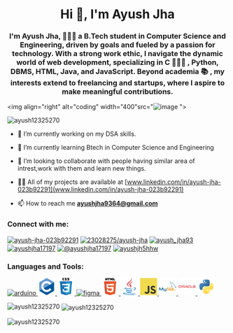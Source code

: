 <h1 align="center">Hi 👋, I'm Ayush Jha</h1>
<h3 align="center">I'm Ayush Jha, 👨🏻‍🎓 a B.Tech student in Computer Science and Engineering, driven by goals and fueled by a passion for technology. With a strong work ethic, I navigate the dynamic world of web development, specializing in C 👨🏻‍💻 , Python, DBMS, HTML, Java, and JavaScript. Beyond academia 📚 , my interests extend to freelancing and startups, where I aspire to make meaningful contributions.</h3>

<img align="right" alt="coding" width="400"src="![image](https://github.com/ayush12325270/ayush12325270/assets/145494959/86ac4e53-15a8-4084-8f7c-c44fa15cf429)
">

<p align="left"> <img src="https://komarev.com/ghpvc/?username=ayush12325270&label=Profile%20views&color=0e75b6&style=flat" alt="ayush12325270" /> </p>

- 🔭 I’m currently working on my DSA skills.

- 🌱 I’m currently learning Btech in Computer Science and Engineering

- 👯 I’m looking to collaborate with people having similar area of intrest,work with them and learn new things.

- 👨‍💻 All of my projects are available at [www.linkedin.com/in/ayush-jha-023b92291](www.linkedin.com/in/ayush-jha-023b92291)

- 📫 How to reach me **ayushjha9364@gmail.com**

<h3 align="left">Connect with me:</h3>
<p align="left">
<a href="https://linkedin.com/in/ayush-jha-023b92291" target="blank"><img align="center" src="https://raw.githubusercontent.com/rahuldkjain/github-profile-readme-generator/master/src/images/icons/Social/linked-in-alt.svg" alt="ayush-jha-023b92291" height="30" width="40" /></a>
<a href="https://stackoverflow.com/users/23028275/ayush-jha" target="blank"><img align="center" src="https://raw.githubusercontent.com/rahuldkjain/github-profile-readme-generator/master/src/images/icons/Social/stack-overflow.svg" alt="23028275/ayush-jha" height="30" width="40" /></a>
<a href="https://instagram.com/ayush_jha93" target="blank"><img align="center" src="https://raw.githubusercontent.com/rahuldkjain/github-profile-readme-generator/master/src/images/icons/Social/instagram.svg" alt="ayush_jha93" height="30" width="40" /></a>
<a href="https://www.hackerrank.com/ayushjha17197" target="blank"><img align="center" src="https://raw.githubusercontent.com/rahuldkjain/github-profile-readme-generator/master/src/images/icons/Social/hackerrank.svg" alt="ayushjha17197" height="30" width="40" /></a>
<a href="https://www.hackerearth.com/@ayushjha17197" target="blank"><img align="center" src="https://raw.githubusercontent.com/rahuldkjain/github-profile-readme-generator/master/src/images/icons/Social/hackerearth.svg" alt="@ayushjha17197" height="30" width="40" /></a>
<a href="https://auth.geeksforgeeks.org/user/ayushjh5hhw" target="blank"><img align="center" src="https://raw.githubusercontent.com/rahuldkjain/github-profile-readme-generator/master/src/images/icons/Social/geeks-for-geeks.svg" alt="ayushjh5hhw" height="30" width="40" /></a>
</p>

<h3 align="left">Languages and Tools:</h3>
<p align="left"> <a href="https://www.arduino.cc/" target="_blank" rel="noreferrer"> <img src="https://cdn.worldvectorlogo.com/logos/arduino-1.svg" alt="arduino" width="40" height="40"/> </a> <a href="https://www.cprogramming.com/" target="_blank" rel="noreferrer"> <img src="https://raw.githubusercontent.com/devicons/devicon/master/icons/c/c-original.svg" alt="c" width="40" height="40"/> </a> <a href="https://www.w3schools.com/css/" target="_blank" rel="noreferrer"> <img src="https://raw.githubusercontent.com/devicons/devicon/master/icons/css3/css3-original-wordmark.svg" alt="css3" width="40" height="40"/> </a> <a href="https://www.figma.com/" target="_blank" rel="noreferrer"> <img src="https://www.vectorlogo.zone/logos/figma/figma-icon.svg" alt="figma" width="40" height="40"/> </a> <a href="https://www.w3.org/html/" target="_blank" rel="noreferrer"> <img src="https://raw.githubusercontent.com/devicons/devicon/master/icons/html5/html5-original-wordmark.svg" alt="html5" width="40" height="40"/> </a> <a href="https://www.java.com" target="_blank" rel="noreferrer"> <img src="https://raw.githubusercontent.com/devicons/devicon/master/icons/java/java-original.svg" alt="java" width="40" height="40"/> </a> <a href="https://developer.mozilla.org/en-US/docs/Web/JavaScript" target="_blank" rel="noreferrer"> <img src="https://raw.githubusercontent.com/devicons/devicon/master/icons/javascript/javascript-original.svg" alt="javascript" width="40" height="40"/> </a> <a href="https://www.mysql.com/" target="_blank" rel="noreferrer"> <img src="https://raw.githubusercontent.com/devicons/devicon/master/icons/mysql/mysql-original-wordmark.svg" alt="mysql" width="40" height="40"/> </a> <a href="https://www.oracle.com/" target="_blank" rel="noreferrer"> <img src="https://raw.githubusercontent.com/devicons/devicon/master/icons/oracle/oracle-original.svg" alt="oracle" width="40" height="40"/> </a> <a href="https://www.python.org" target="_blank" rel="noreferrer"> <img src="https://raw.githubusercontent.com/devicons/devicon/master/icons/python/python-original.svg" alt="python" width="40" height="40"/> </a> </p>

<p><img align="left" src="https://github-readme-stats.vercel.app/api/top-langs?username=ayush12325270&show_icons=true&locale=en&layout=compact" alt="ayush12325270" /></p>

<p>&nbsp;<img align="center" src="https://github-readme-stats.vercel.app/api?username=ayush12325270&show_icons=true&locale=en" alt="ayush12325270" /></p>

<p><img align="center" src="https://github-readme-streak-stats.herokuapp.com/?user=ayush12325270&" alt="ayush12325270" /></p>
